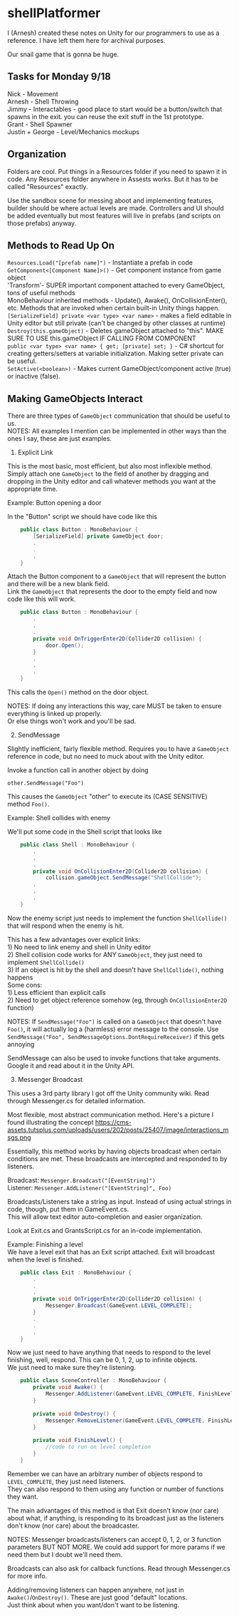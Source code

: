# shellPlatformer
I (Arnesh) created these notes on Unity for our programmers to use as a reference. I have left them here for archival purposes.

Our snail game that is gonna be huge. 

Tasks for Monday 9/18
---------------------
Nick - Movement  
Arnesh - Shell Throwing  
Jimmy - Interactables - good place to start would be a button/switch that spawns in the exit. you can reuse the exit stuff in the 1st prototype.  
Grant - Shell Spawner  
Justin + George - Level/Mechanics mockups  


Organization
-------------
Folders are cool. Put things in a Resources folder if you need to spawn it in code. Any Resources folder anywhere in Assests works. But it has to be called "Resources" exactly.  

Use the sandbox scene for messing aboot and implementing features, builder should be where actual levels are made. Controllers and UI should be added eventually but most features will live in prefabs (and scripts on those prefabs) anyway.  


Methods to Read Up On  
---------------------  
`Resources.Load("[prefab name]")` - Instantiate a prefab in code  
`GetComponent<[Component Name]>()` - Get component instance from game object  
'Transform'- SUPER important component attached to every GameObject, tons of useful methods  
MonoBehaviour inherited methods - Update(), Awake(), OnCollisionEnter(), etc. Methods that are invoked when certain built-in Unity things happen.  
`[SerializeField] private <var type> <var name>` - makes a field editable in Unity editor but still private (can't be changed by other classes at runtime)  
`Destroy(this.gameObject)` - Deletes gameObject attached to "this". MAKE SURE TO USE this.gameObject IF CALLING FROM COMPONENT  
`public <var type> <var name> { get; [private] set; }` - C# shortcut for creating getters/setters at variable initialization. Making setter private can be useful.  
`SetActive(<boolean>)` - Makes current GameObject/component active (true) or inactive (false).  


Making GameObjects Interact  
---------------------------  
There are three types of `GameObject` communication that should be useful to us.  
NOTES: All examples I mention can be implemented in other ways than the ones I say, these are just examples.  

1. Explicit Link  

This is the most basic, most efficient, but also most inflexible method.   
Simply attach one `GameObject` to the field of another by dragging and dropping in the Unity editor and call whatever methods you want at the appropriate time.  

Example: Button opening a door  

In the "Button" script we should have code like this  

```C#
    public class Button : MonoBehaviour {  
        [SerializeField] private GameObject door;  
        .  
        .  
        .  
    }
```
    
Attach the Button component to a `GameObject` that will represent the button and there will be a new blank field.  
Link the `GameObject` that represents the door to the empty field and now code like this will work.  

```C#
    public class Button : MonoBehaviour {  
        .  
        .  
        .  
        private void OnTriggerEnter2D(Collider2D collision) {  
            door.Open();  
        }  
        .  
        .  
        .  
    }
```

This calls the `Open()` method on the door object.  

NOTES: If doing any interactions this way, care MUST be taken to ensure everything is linked up properly.   
Or else things won't work and you'll be sad.  

2. SendMessage  

Slightly inefficient, fairly flexible method. Requires you to have a `GameObject` reference in code, but no need to muck about with the Unity editor.  

Invoke a function call in another object by doing  
    
    other.SendMessage("Foo")  
    
This causes the `GameObject` "other" to execute its (CASE SENSITIVE) method `Foo()`.  

Example: Shell collides with enemy  

We'll put some code in the Shell script that looks like   

```C#
    public class Shell : MonoBehaviour {  
        .   
        .  
        .  
        private void OnCollisionEnter2D(Collider2D collision) {  
            collision.gameObject.SendMessage("ShellCollide");  
        .  
        .  
        .  
    }
```
     
Now the enemy script just needs to implement the function `ShellCollide()` that will respond when the enemy is hit.  

This has a few advantages over explicit links:  
    1) No need to link enemy and shell in Unity editor   
    2) Shell collision code works for ANY `GameObject`, they just need to implement `ShellCollide()`  
    3) If an object is hit by the shell and doesn't have `ShellCollide()`, nothing happens  
Some cons:  
    1) Less efficient than explicit calls  
    2) Need to get object reference somehow (eg, through `OnCollisionEnter2D` function)  
    
NOTES: If `SendMessage("Foo")` is called on a `GameObject` that doesn't have `Foo()`, it will actually log a (harmless) error message to the console. Use `SendMessage("Foo", SendMessageOptions.DontRequireReceiver)` if this gets annoying  

SendMessage can also be used to invoke functions that take arguments. Google it and read about it in the Unity API.  

3. Messenger Broadcast  

This uses a 3rd party library I got off the Unity community wiki. Read through Messenger.cs for detailed information.  

Most flexible, most abstract communication method. Here's a picture I found illustrating the concept https://cms-assets.tutsplus.com/uploads/users/202/posts/25407/image/interactions_msgs.png  

Essentially, this method works by having objects broadcast when certain conditions are met. These broadcasts are intercepted and responded to by listeners.  

Broadcast: `Messenger.Broadcast("[EventString]")`   
Listener: `Messenger.AddListener("[EventString]", Foo)` 

Broadcasts/Listeners take a string as input. Instead of using actual strings in code, though, put them in GameEvent.cs.   
This will allow text editor auto-completion and easier organization.  

Look at Exit.cs and GrantsScript.cs for an in-code implementation.  

Example: Finishing a level  
We have a level exit that has an Exit script attached. Exit will broadcast when the level is finished.  

```C#
    public class Exit : MonoBehaviour {  
        .  
        .  
        .  
        private void OnTriggerEnter2D(Collider2D collision) {  
            Messenger.Broadcast(GameEvent.LEVEL_COMPLETE);  
        }  
        .  
        .  
        .  
    }
```
    
Now we just need to have anything that needs to respond to the level finishing, well, respond. This can be 0, 1, 2, up to infinite objects.  
We just need to make sure they're listening.  

```C#
    public class SceneController : MonoBehaviour {  
        private void Awake() {  
            Messenger.AddListener(GameEvent.LEVEL_COMPLETE, FinishLevel);  
        }  
          
        private void OnDestroy() {  
            Messenger.RemoveListener(GameEvent.LEVEL_COMPLETE, FinishLevel);  
        }  
          
        private void FinishLevel() {  
            //code to run on level completion  
        }  
    }
```
    
Remember we can have an arbitrary number of objects respond to `LEVEL_COMPLETE`, they just need listeners.  
They can also respond to them using any function or number of functions they want.  

The main advantages of this method is that Exit doesn't know (nor care) about what, if anything, is responding to its broadcast just as the listeners don't know (nor care) about the broadcaster.   

NOTES: Messenger broadcasts/listeners can accept 0, 1, 2, or 3 function parameters BUT NOT MORE. We could add support for more params if we need them but I doubt we'll need them.  

Broadcasts can also ask for callback functions. Read through Messenger.cs for more info.  

Adding/removing listeners can happen anywhere, not just in `Awake()`/`OnDestroy()`. These are just good "default" locations.  
Just think about when you want/don't want to be listening.   
